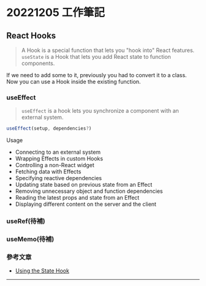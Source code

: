 # 20221205 工作筆記

## React Hooks

> A Hook is a special function that lets you "hook into" React features. `useState` is a Hook that lets you add React state to function components.

If we need to add some to it, previously you had to convert it to a class. Now you can use a Hook inside the existing function.

### useEffect

> `useEffect` is a hook lets you synchronize a component with an external system.

```javascript
useEffect(setup, dependencies?)
```

Usage

- Connecting to an external system
- Wrapping Effects in custom Hooks
- Controlling a non-React widget
- Fetching data with Effects
- Specifying reactive dependencies
- Updating state based on previous state from an Effect
- Removing unnecessary object and function dependencies
- Reading the latest props and state from an Effect
- Displaying different content on the server and the client

### useRef(待補)

### useMemo(待補)

### 參考文章

- [Using the State Hook](https://reactjs.org/docs/hooks-state.html)

---
